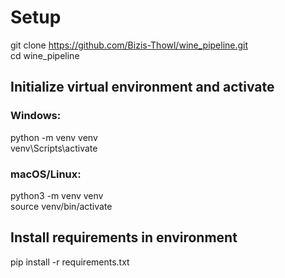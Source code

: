 # Setup

git clone https://github.com/Bizis-Thowl/wine_pipeline.git \
cd wine_pipeline

## Initialize virtual environment and activate
### Windows: 

python -m venv venv\
venv\Scripts\activate

### macOS/Linux: 
python3 -m venv venv\
source venv/bin/activate

## Install requirements in environment
pip install -r requirements.txt

